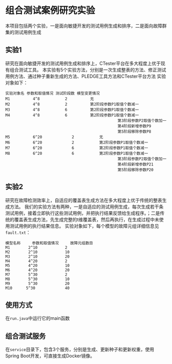 # 组合测试案例研究实验

本项目包括两个实验，一是面向敏捷开发的测试用例生成和排序，二是面向故障群集的测试用例生成
## 实验1
研究在面向敏捷开发的测试用例生成和排序上，CTester平台在多大程度上优于现有组合测试工具。
本实验有5个实验方法，分别是一次生成整表的方法、修正测试用例方法、通过种子重新生成的方法、PLEDGE工具方法和CTester平台方法
实验对象如下：
```
实验对象名 参数和取值情况 测试阶段数 模型变更情况
M1	        4^8	          2	         无
M2	        4^8	          2	         第2阶段参数P1取值个数减一
M3	        4^8	          6	         第2阶段参数P1取值个数减一
M4	        4^8	          6	         第2阶段参数P1取值个数减一
                                                 第3阶段参数P2取值个数加一
                                                 第4阶段新增参数P9
                                                 第5阶段移除参数P8
M5	        6^20	         2	         无
M6	        6^20	         2	         第2阶段参数P1取值个数减一
M7	        6^20	         6	         第2阶段参数P1取值个数减一
M8	        6^20          	 6	         第2阶段参数P1取值个数减一
                                                 第3阶段参数P2取值个数加一
                                                 第4阶段新增参数P21
                                                 第5阶段移除参数P20
```


## 实验2
研究在故障检测效率上，自适应的覆盖表生成方法在多大程度上优于传统的整表生成方法。
我们的实验方法有两种，一是自适应的测试用例生成，每次生成若干条测试用例，接着立即执行这些测试用例，并把执行结果反馈给生成程序。；二是传统的覆盖表生成方法，先生成完整的t维覆盖表，然后再执行，在生成过程中未使用测试用例的执行结果信息。
实验对象如下，每个模型的故障元组详细信息见`fault.txt`：
```
模型名称	 参数和取值情况	 故障元组数目
M1	      2^10	          2
M2	      2^10	          10
M3	      2^10	          20
M4	      4^20	          2
M5	      4^20	          10
M6	      4^20	          20
M7	      5^30	          2
M8	      5^30	          10
M9	      5^30	          20
M10	     5^30	          40
```

## 使用方式
在`run.java`中运行它的main函数

## 组合测试服务
在`service`目录下，包含3个服务，分别是生成、更新种子和更新权重，使用Spring Boot开发，可直接生成Docker镜像。
